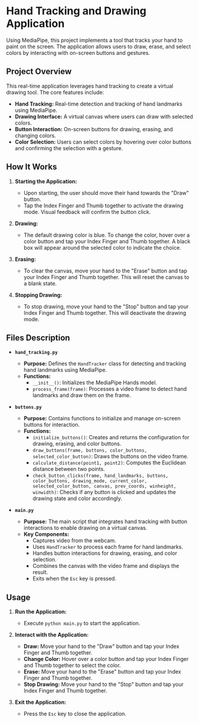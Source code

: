 # Hand Tracking and Drawing Application

Using MediaPipe, this project implements a tool that tracks your hand to paint on the screen. The application allows users to draw, erase, and select colors by interacting with on-screen buttons and gestures.

## Project Overview

This real-time application leverages hand tracking to create a virtual drawing tool. The core features include:

- **Hand Tracking:** Real-time detection and tracking of hand landmarks using MediaPipe.
- **Drawing Interface:** A virtual canvas where users can draw with selected colors.
- **Button Interaction:** On-screen buttons for drawing, erasing, and changing colors.
- **Color Selection:** Users can select colors by hovering over color buttons and confirming the selection with a gesture.

## How It Works

1. **Starting the Application:**
   - Upon starting, the user should move their hand towards the "Draw" button.
   - Tap the Index Finger and Thumb together to activate the drawing mode. Visual feedback will confirm the button click.

2. **Drawing:**
   - The default drawing color is blue. To change the color, hover over a color button and tap your Index Finger and Thumb together. A black box will appear around the selected color to indicate the choice.

3. **Erasing:**
   - To clear the canvas, move your hand to the "Erase" button and tap your Index Finger and Thumb together. This will reset the canvas to a blank state.

4. **Stopping Drawing:**
   - To stop drawing, move your hand to the "Stop" button and tap your Index Finger and Thumb together. This will deactivate the drawing mode.

## Files Description

- **`hand_tracking.py`**
  - **Purpose:** Defines the `HandTracker` class for detecting and tracking hand landmarks using MediaPipe.
  - **Functions:**
    - `__init__()`: Initializes the MediaPipe Hands model.
    - `process_frame(frame)`: Processes a video frame to detect hand landmarks and draw them on the frame.

- **`buttons.py`**
  - **Purpose:** Contains functions to initialize and manage on-screen buttons for interaction.
  - **Functions:**
    - `initialize_buttons()`: Creates and returns the configuration for drawing, erasing, and color buttons.
    - `draw_buttons(frame, buttons, color_buttons, selected_color_button)`: Draws the buttons on the video frame.
    - `calculate_distance(point1, point2)`: Computes the Euclidean distance between two points.
    - `check_button_clicks(frame, hand_landmarks, buttons, color_buttons, drawing_mode, current_color, selected_color_button, canvas, prev_coords, winheight, winwidth)`: Checks if any button is clicked and updates the drawing state and color accordingly.

- **`main.py`**
  - **Purpose:** The main script that integrates hand tracking with button interactions to enable drawing on a virtual canvas.
  - **Key Components:**
    - Captures video from the webcam.
    - Uses `HandTracker` to process each frame for hand landmarks.
    - Handles button interactions for drawing, erasing, and color selection.
    - Combines the canvas with the video frame and displays the result.
    - Exits when the `Esc` key is pressed.

## Usage

1. **Run the Application:**
   - Execute `python main.py` to start the application.

2. **Interact with the Application:**
   - **Draw:** Move your hand to the "Draw" button and tap your Index Finger and Thumb together.
   - **Change Color:** Hover over a color button and tap your Index Finger and Thumb together to select the color.
   - **Erase:** Move your hand to the "Erase" button and tap your Index Finger and Thumb together.
   - **Stop Drawing:** Move your hand to the "Stop" button and tap your Index Finger and Thumb together.

3. **Exit the Application:**
   - Press the `Esc` key to close the application.

